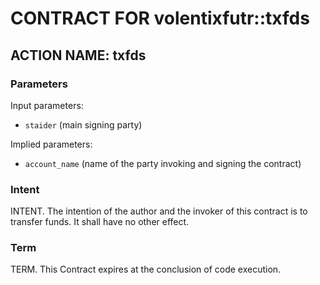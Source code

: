 # CONTRACT FOR volentixfutr::txfds

## ACTION NAME: txfds

### Parameters
Input parameters:

* `staider` (main signing party)

Implied parameters: 

* `account_name` (name of the party invoking and signing the contract)

### Intent
INTENT. The intention of the author and the invoker of this contract is to transfer funds. It shall have no other effect.

### Term
TERM. This Contract expires at the conclusion of code execution.
